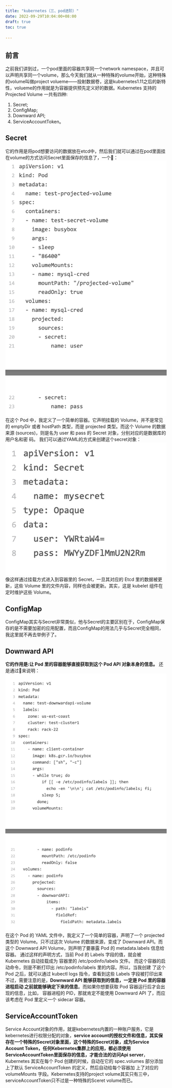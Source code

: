 ```yaml
---
title: "kubernetes（三、pod进阶）"
date: 2022-09-29T10:04:00+08:00
draft: true
toc: true

---
```

## 前言
之前我们讲到过，一个pod里面的容器共享同一个network namespace，并且可以声明共享同一个volume，那么今天我们就从一种特殊的volume开始，这种特殊的volume叫做project volueme——投射数据卷，这是kubernetes1.11之后的新特性，volueme的作用就是为容器提供预先定义好的数据。Kubernetes 支持的 Projected Volume 一共有四种:
1. Secret;
2. ConfigMap;
3. Downward API;
4. ServiceAccountToken。

## Secret
它的作用是将pod想要访问的数据放在etcd中，然后我们就可以通过在pod里面挂在volume的方式访问Secret里面保存的信息了，一个🌰：
![use_secret](../images/use_secret.png)
在这个 Pod 中，我定义了一个简单的容器。它声明挂载的 Volume，并不是常见的 emptyDir 或者 hostPath 类型，而是 projected 类型。而这个 Volume 的数据来源 (sources)，则是名为 user 和 pass 的 Secret 对象，分别对应的是数据库的用户名和密 码。
我们可以通过YAML的方式来创建这个secret对象：
![create_secret](../images/create_secret.jpg)
像这样通过挂载方式进入到容器里的 Secret，一旦其对应的 Etcd 里的数据被更新，这些 Volume 里的文件内容，同样也会被更新。其实，这是 kubelet 组件在定时维护这些 Volume。

## ConfigMap
ConfigMap其实与Secret非常类似，他与Secret的主要区别在于，ConfigMap保存的是不需要加密的应用配置，而且ConfigMap的用法几乎与Secret完全相同，我这里就不再去举例子了。

## Downward API
**它的作用是:让 Pod 里的容器能够直接获取到这个 Pod API 对象本身的信息。**
还是通过🌰来说明：
![downward_api](../images/downward_api.jpg)
在这个 Pod 的 YAML 文件中，我定义了一个简单的容器，声明了一个 projected 类型的 Volume。只不过这次 Volume 的数据来源，变成了 Downward API。而这个 Downward API Volume，则声明了要暴露 Pod 的 metadata.labels 信息给容器。
通过这样的声明方式，当前 Pod 的 Labels 字段的值，就会被 Kubernetes 自动挂载成为 容器里的 /etc/podinfo/labels 文件。
而这个容器的启动命令，则是不断打印出 /etc/podinfo/labels 里的内容。所以，当我创建 了这个 Pod 之后，就可以通过 kubectl logs 指令，查看到这些 Labels 字段被打印出来
不过，需要注意的是，**Downward API 能够获取到的信息，一定是 Pod 里的容器进程启动 之前就能够确定下来的信息**。而如果你想要获取 Pod 容器运行后才会出现的信息，比如， 容器进程的 PID，那就肯定不能使用 Downward API 了，而应该考虑在 Pod 里定义一个 sidecar 容器。

## ServiceAccountToken
Service Account对象的作用，就是kebernetes内置的一种账户服务，它是kebernetes进行权限分配的对象，**service account的授权文件和信息，其实保存在一个特殊的Secret对象里面，这个特殊的Secret对象，成为Service Account Token，任何Kebernetes集群上的应用，都必须使用ServiceAccountToken里面保存的信息，才能合法的访问Api server**，Kubernetes 其实在每个 Pod 创建的时候，自动在它的 spec.volumes 部分添加上了默认 ServiceAccountToken 的定义，然后自动给每个容器加 上了对应的 volumeMounts 字段。Kebernetes支持的project volume其实只有三中，serviceAccountToken只不过是一种特殊的Sceret volume而已。